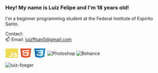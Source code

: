 ### Hey! My name is Luiz Felipe and I'm 18 years old!
I'm a beginner programming student at the Federal Institute of Espírito Santo.

Contact: <br>
📫 Email: luizffsan5@gmail.com

<div display>
  <img align="center" alt="JavaScript" height="30" width="40" src="https://raw.githubusercontent.com/devicons/devicon/master/icons/javascript/javascript-plain.svg">
  <img align="center" alt="HTML" height="30" width="40" src="https://raw.githubusercontent.com/devicons/devicon/master/icons/html5/html5-original.svg">
  <img align="center" alt="CSS" height="30" width="40" src="https://raw.githubusercontent.com/devicons/devicon/master/icons/css3/css3-original.svg">
  <img align="center" alt="Photoshop" height="30" width="40" src="https://cdn.jsdelivr.net/gh/devicons/devicon/icons/photoshop/photoshop-plain.svg">
  <img align="center" alt="Behance" height="30" width="40" src="https://cdn.jsdelivr.net/gh/devicons/devicon/icons/behance/behance-original.svg">
</div>     

<div>
</p><p>&nbsp;<img align="left" src="https://github-readme-stats.vercel.app/api?username=luiz-foeger&show_icons=true&locale=en" alt="luiz-foeger" /></p>
</div>
